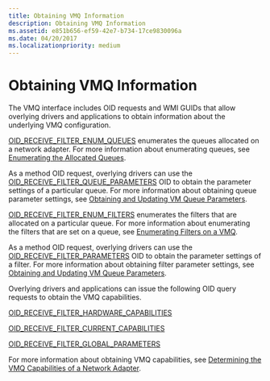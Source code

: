 ```yaml
---
title: Obtaining VMQ Information
description: Obtaining VMQ Information
ms.assetid: e851b656-ef59-42e7-b734-17ce9830096a
ms.date: 04/20/2017
ms.localizationpriority: medium
---
```


# Obtaining VMQ Information





The VMQ interface includes OID requests and WMI GUIDs that allow overlying drivers and applications to obtain information about the underlying VMQ configuration.

[OID\_RECEIVE\_FILTER\_ENUM\_QUEUES](https://msdn.microsoft.com/library/windows/hardware/ff569788) enumerates the queues allocated on a network adapter. For more information about enumerating queues, see [Enumerating the Allocated Queues](enumerating-the-allocated-queues.md).

As a method OID request, overlying drivers can use the [OID\_RECEIVE\_FILTER\_QUEUE\_PARAMETERS](https://msdn.microsoft.com/library/windows/hardware/ff569794) OID to obtain the parameter settings of a particular queue. For more information about obtaining queue parameter settings, see [Obtaining and Updating VM Queue Parameters](obtaining-and-updating-vm-queue-parameters.md).

[OID\_RECEIVE\_FILTER\_ENUM\_FILTERS](https://msdn.microsoft.com/library/windows/hardware/ff569787) enumerates the filters that are allocated on a particular queue. For more information about enumerating the filters that are set on a queue, see [Enumerating Filters on a VMQ](enumerating-filters-on-a-vmq.md).

As a method OID request, overlying drivers can use the [OID\_RECEIVE\_FILTER\_PARAMETERS](https://msdn.microsoft.com/library/windows/hardware/ff569792) OID to obtain the parameter settings of a filter. For more information about obtaining filter parameter settings, see [Obtaining and Updating VM Queue Parameters](obtaining-and-updating-vm-queue-parameters.md).

Overlying drivers and applications can issue the following OID query requests to obtain the VMQ capabilities.

[OID\_RECEIVE\_FILTER\_HARDWARE\_CAPABILITIES](https://msdn.microsoft.com/library/windows/hardware/ff569791)

[OID\_RECEIVE\_FILTER\_CURRENT\_CAPABILITIES](https://msdn.microsoft.com/library/windows/hardware/ff569786)

[OID\_RECEIVE\_FILTER\_GLOBAL\_PARAMETERS](https://msdn.microsoft.com/library/windows/hardware/ff569790)

For more information about obtaining VMQ capabilities, see [Determining the VMQ Capabilities of a Network Adapter](determining-the-vmq-capabilities-of-a-network-adapter.md).

 

 





